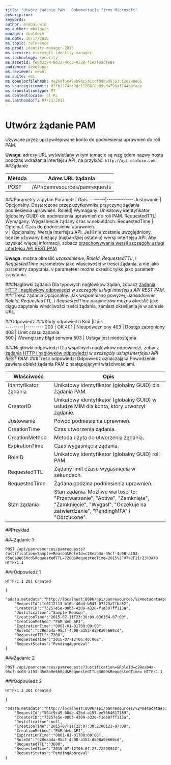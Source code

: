 ```yaml
---
title: "Utwórz żądanie PAM | Dokumentacja firmy Microsoft"
description: 
keywords: 
author: msmbaldwin
ms.author: mbaldwin
manager: mbaldwin
ms.date: 10/17/2016
ms.topic: reference
ms.prod: identity-manager-2015
ms.service: microsoft-identity-manager
ms.technology: security
ms.assetid: fe8b3374-9d32-4cc3-9328-f1eafeadfe8e
audience: developer
ms.reviewer: mwahl
ms.suite: ems
ms.openlocfilehash: de28af5c49eb98c5a1ccfbd8ed9353cf202e9e66
ms.sourcegitcommit: 02fb1274ae0dc11288f8bd9cd4799af144b8feae
ms.translationtype: MT
ms.contentlocale: pl-PL
ms.lasthandoff: 07/13/2017
---
```

# <a name="create-pam-request"></a>Utwórz żądanie PAM
Używane przez uprzywilejowane konto do podniesienia uprawnień do roli PAM.

**Uwaga**: adresy URL wyświetlany w tym temacie są względem nazwy hosta podczas wdrażania interfejsu API; na przykład: `http://api.contoso.com`.
##<a name="request"></a>Żądanie


Metoda  |Adres URL żądania  
---------|---------
POST     |/API/pamresources/pamrequests

###<a name="query-parameters"></a>Parametry zapytań
Parametr | Opis
--------|-------------
Justowanie | Opcjonalny. Dostarczone przez użytkownika przyczynę żądania podniesienia uprawnień.
RoleId| Wymagany. Unikatowy identyfikator (globalny GUID) do podniesienia uprawnień do roli PAM.
RequestedTTL| Wymagany. Wygaśnięcie żądany czas w sekundach.
RequestedTime | Optoinal. Czas do podniesienia uprawnień.  
v | Opcjonalny. Wersja interfejsu API. Jeśli nie zostanie uwzględniony, będzie używany bieżący (najbardziej ostatnio) wersji interfejsu API. Aby uzyskać więcej informacji, zobacz [przechowywania wersji szczegóły usługi interfejsu API REST PAM](privileged-access-management-rest-api-service-details.md#versioning)

**Uwaga**: można określić *uzasadnienie*, *RoleId*, *RequestedTTL*, i *RequestedTime* parametrów jako właściwości w treści żądania, a nie jako parametry zapytania. *v* parameteer można określić tylko jako parametr zapytania.

###<a name="request-headers"></a>Nagłówki żądania
Dla typowych nagłówków żądań, zobacz [żądania HTTP i nagłówków odpowiedzi](privileged-access-management-rest-api-service-details.md#http-request-and-response-headers) w *szczegóły usługi interfejsu API REST PAM*.
###<a name="request-body"></a>Treść żądania
Opcjonalny. Jak wspomniano powyżej, *uzasadnienie*, *RoleId*, *RequestedTTL*, i *RequestedTime* parametrów można określić jako ciągu zapytania właściwości treści żądania, zamiast określania je w adresie URL.

##<a name="response"></a>Odpowiedź
###<a name="response-codes"></a>Kody odpowiedzi
Kod  |Opis  
---------|---------
200 | OK
401 | Nieupoważniony
403 | Dostęp zabroniony
408 | Limit czasu żądania   
500 | Wewnętrzny błąd serwera
503 | Usługa jest niedostępna

###<a name="response-headers"></a>Nagłówki odpowiedzi
Dla wspólnych nagłówków odpowiedzi, zobacz [żądania HTTP i nagłówków odpowiedzi](privileged-access-management-rest-api-service-details.md#http-request-and-response-headers) w *szczegóły usługi interfejsu API REST PAM*.
###<a name="response-body"></a>Treść odpowiedzi
Odpowiedź oznaczająca Powodzenie zawiera obiekt żądania PAM z następującymi właściwościami.

Właściwość | Opis
--------|-------------
Identyfikator żądania | Unikatowy identyfikator (globalny GUID) dla żądania PAM.
CreatorID | Unikatowy identyfikator (globalny GUID) w usłudze MIM dla konta, który utworzył żądanie.
Justowanie | Powód podniesienia uprawnień.
CreationTime | Czas utworzenia żądania.
CreationMethod | Metoda użyta do utworzenia żądania.
ExpirationTime | Czas wygaśnięcia żądania.
RoleID| Unikatowy identyfikator (globalny GUID) roli PAM.
RequestedTTL | Żądany limit czasu wygaśnięcia w sekundach.
RequestedTime | Żądana godzina podniesienia uprawnień.
Stan żądania | Stan żądania. Możliwe wartości to: "Przetwarzanie", "Active", "Zamknięte", "Zamknięcie", "Wygasł", "Oczekuje na zatwierdzenie", "PendingMFA" i "Odrzucone".

##<a name="example"></a>Przykład

###<a name="request-1"></a>Żądanie 1
```
POST /api/pamresources/pamrequests?Justification=Sample+Reason&RoleId=c28eab4a-95cf-4c08-a153-d5e8a9e660cd&RequestedTTL=7200&RequestedTime=2015%2F07%2F11+23%3A40 HTTP/1.1
```
###<a name="response-1"></a>Odpowiedź 1
```
HTTP/1.1 201 Created

{  
    "odata.metadata":"http://localhost:8086/api/pamresources/%24metadata#pamrequests/@Element",
    "RequestId":"c0112f13-b16b-40ad-b547-07f23a7fba52",
    "CreatorID":"73257e5e-00b3-4309-a330-f1e607ff113a",
    "Justification":"Sample Reason",
    "CreationTime":"2015-07-11T23:38:09.036164-07:00",
    "CreationMethod":"PAM Web API",
    "ExpirationTime":"0001-01-01T00:00:00",
    "RoleId":"c28eab4a-95cf-4c08-a153-d5e8a9e660cd",
    "RequestedTTL":"7200",
    "RequestedTime":"2015-07-12T06:40:00Z",
    "RequestStatus":"PendingApproval"
}
```       

###<a name="request-2"></a>Żądanie 2
```
POST /api/pamresources/pamrequests?Justification=&RoleId=c28eab4a-95cf-4c08-a153-d5e8a9e660cd&RequestedTTL=3600&RequestedTime= HTTP/1.1
```
###<a name="response-2"></a>Odpowiedź 2
```
HTTP/1.1 201 Created

{
    "odata.metadata":"http://localhost:8086/api/pamresources/%24metadata#pamrequests/@Element",
    "RequestId":"504f9c49-00db-42bd-a157-ee5664617189",
    "CreatorID":"73257e5e-00b3-4309-a330-f1e607ff113a",
    "Justification":null,
    "CreationTime":"2015-07-11T23:07:30.2200123-07:00",
    "CreationMethod":"PAM Web API",
    "ExpirationTime":"0001-01-01T00:00:00",
    "RoleId":"c28eab4a-95cf-4c08-a153-d5e8a9e660cd",
    "RequestedTTL":"3600",
    "RequestedTime":"2015-07-12T06:07:27.7229894Z",
    "RequestStatus":"PendingApproval"
}
```       
